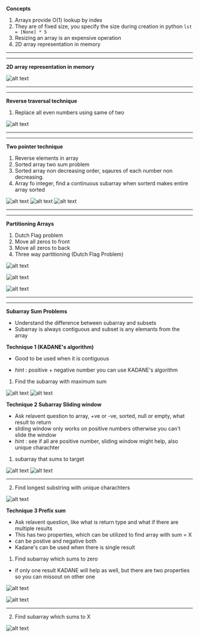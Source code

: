 **Concepts**

1. Arrays provide O(1) lookup by index
2. They are of fixed size, you specify the size during creation in python `lst = [None] * 5`
3. Resizing an array is an expensive operation
4. 2D array representation in memory

----
----
**2D array representation in memory**

![alt text](images/2d_representation.png "Title")

----
----

**Reverse traversal technique**
1. Replace all even numbers using same of two

![alt text](images/reverse_traversal.png "Title")

----
----

**Two pointer technique**
1. Reverse elements in array
2. Sorted array two sum problem
3. Sorted array non decreasing order, sqaures of each number non decreasing. 
4. Array fo integer, find a continuous subarray when sorterd makes entire array sorted


![alt text](images/traverse_both_ends.png "Title")
![alt text](images/sorted_array_squares.png "Title")
![alt text](images/find_subarray_which_makes_Array_sorted.png "Title")

----
----
**Partitioning Arrays**
1. Dutch Flag problem
2. Move all zeros to front
3. Move all zeros to back
4. Three way partitioning (Dutch Flag Problem)

![alt text](images/partition1.png "Title")

![alt text](images/partition2.png "Title")

![alt text](images/partition3.png "Title")


----
----
**Subarray Sum Problems**
- Understand the difference between subarray and subsets
- Subarray is always contiguous and subset is any elemants from the array

**Technique 1 (KADANE's algorithm)**
- Good to be used when it is contiguous

- *hint* : positive + negative number you can use KADANE's algorithm

1. Find the subarray with maximum sum 

![alt text](images/Kadane's_explaination.png "Title")
![alt text](images/Subarray_sum_kadanes.png "Title")

**Technique 2 Subarray Sliding window**
- Ask relavent question to array, +ve or -ve, sorted, null or empty, what result to return 
- sliding window only works on positive numbers otherwise you can't slide the window
- *hint* : see if all are positive number, sliding window might help, also unique charachter

1. subarray that sums to target

![alt text](images/sliding_window_1.png "Title")
![alt text](images/sliding_window_2.png "Title")

----

2. Find longest substring with unique charachters

![alt text](images/sliding_window_3.png "Title")


**Technique 3 Prefix sum**

- Ask relavent question, like what is return type and what if there are multiple results
- This has two properties, which can be utilized to find array with sum = X
- can be postive and negative both
- Kadane's can be used when there is single result

1. Find subarray which sums to zero

- if only one result KADANE will help as well, but there are two properties so you can missout on other one

![alt text](images/prefix_sum_1.png "Title")

![alt text](images/prefix_sum_2.png "Title")

----

2. Find subarray which sums to X

![alt text](images/prefix_sum_3.png "Title")